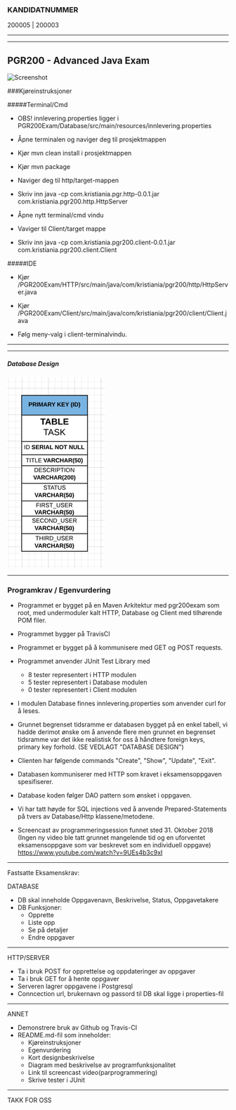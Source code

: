 ### KANDIDATNUMMER

200005 | 200003

------------------------------------------------------------------------------------------------------------
------------------------------------------------------------------------------------------------------------

## PGR200 - Advanced Java Exam

![Screenshot](https://travis-ci.com/NickVatne/PGR200Exam.svg?branch=master)


###Kjøreinstruksjoner

#####Terminal/Cmd
   
- OBS! innlevering.properties ligger i PGR200Exam/Database/src/main/resources/innlevering.properties

- Åpne terminalen og naviger deg til prosjektmappen

- Kjør mvn clean install i prosjektmappen

- Kjør mvn package

- Naviger deg til http/target-mappen

- Skriv inn java -cp com.kristiania.pgr.http-0.0.1.jar com.kristiania.pgr200.http.HttpServer

- Åpne nytt terminal/cmd vindu

- Vaviger til Client/target mappe

- Skriv inn java -cp com.kristiania.pgr200.client-0.0.1.jar com.kristiania.pgr200.client.Client

#####IDE

- Kjør /PGR200Exam/HTTP/src/main/java/com/kristiania/pgr200/http/HttpServer.java

- Kjør /PGR200Exam/Client/src/main/java/com/kristiania/pgr200/client/Client.java

- Følg meny-valg i client-terminalvindu.

------------------------------------------------------------------------------------------------------------
------------------------------------------------------------------------------------------------------------


##### Database Design
![Database](documentation/DBSCHEMA.png)

------------------------------------------------------------------------------------------------------------
### Programkrav / Egenvurdering
- Programmet er bygget på en Maven Arkitektur med pgr200exam som root, med undermoduler kalt HTTP, Database og Client med tilhørende POM filer.
- Programmet bygger på TravisCI 
- Programmet er bygget på å kommunisere med GET og POST requests.
- Programmet anvender JUnit Test Library med
    - 8 tester representert i HTTP modulen
    - 5 tester representert i Database modulen
    - 0 tester representert i Client modulen
- I modulen Database finnes innlevering.properties som anvender curl for å leses.
- Grunnet begrenset tidsramme er databasen bygget på en enkel tabell, vi hadde derimot ønske om å anvende flere men grunnet en begrenset tidsramme var det ikke realistisk for oss å håndtere foreign keys, primary key forhold.
    (SE VEDLAGT "DATABASE DESIGN")
    
- Clienten har følgende commands "Create", "Show", "Update", "Exit".
- Databasen kommuniserer med HTTP som kravet i eksamensoppgaven spesifiserer.
- Database koden følger DAO pattern som ønsket i oppgaven.
- Vi har tatt høyde for SQL injections ved å anvende Prepared-Statements på tvers av Database/Http klassene/metodene.
- Screencast av programmeringsession funnet sted 31. Oktober 2018 (Ingen ny video ble tatt grunnet mangelende tid og en uforventet eksamensoppgave som var beskrevet som en individuell oppgave)
https://www.youtube.com/watch?v=9UEs4b3c9xI

------------------------------------------------------------------------------------------------------------

Fastsatte Eksamenskrav:

DATABASE
- DB skal inneholde Oppgavenavn, Beskrivelse, Status, Oppgavetakere
- DB Funksjoner:
  - Opprette
  - Liste opp
  - Se på detaljer
  - Endre oppgaver
------------------------------------------------------------------------------------------------------------

HTTP/SERVER
- Ta i bruk POST for opprettelse og oppdateringer av oppgaver
- Ta i bruk GET for å hente oppgaver
- Serveren lagrer oppgavene i Postgresql
- Conncection url, brukernavn og passord til DB skal ligge i properties-fil
------------------------------------------------------------------------------------------------------------

ANNET
- Demonstrere bruk av Github og Travis-CI
- README.md-fil som inneholder:
  - Kjøreinstruksjoner
  - Egenvurdering
  - Kort designbeskrivelse
  - Diagram med beskrivelse av programfunksjonalitet
  - Link til screencast video(parprogrammering)
  - Skrive tester i JUnit

------------------------------------------------------------------------------------------------------------
TAKK FOR OSS
